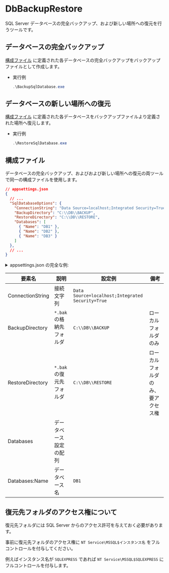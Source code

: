 # DbBackupRestore

SQL Server データベースの完全バックアップ、および新しい場所への復元を行うツールです。

## データベースの完全バックアップ

[構成ファイル](#構成ファイル) に定義された各データベースの完全バックアップをバックアップファイルとして作成します。

* 実行例
    ```ps1
    .\BackupSqlDatabase.exe
    ```

## データベースの新しい場所への復元

[構成ファイル](#構成ファイル) に定義された各データベースをバックアップファイルより定義された場所へ復元します。

* 実行例
    ```ps1
    .\RestoreSqlDatabase.exe
    ```

## 構成ファイル

データベースの完全バックアップ、およびおよび新しい場所への復元の両ツールで同一の構成ファイルを使用します。

```json
// appsettings.json
{
  // ...
  "SqlDatabaseOptions": {
    "ConnectionString": "Data Source=localhost;Integrated Security=True",
    "BackupDirectory": "C:\\DB\\BACKUP",
    "RestoreDirectory": "C:\\DB\\RESTORE",
    "Databases": [
      { "Name": "DB1" },
      { "Name": "DB2" },
      { "Name": "DB3" }
    ]
  },
  // ...
}
```

<details>
<summary>appsettings.json の完全な例:</summary>
<div>

```json
{
  "SqlDatabaseOptions": {
    "ConnectionString": "Data Source=localhost;Integrated Security=True",
    "BackupDirectory": "C:\\DB\\BACKUP",
    "RestoreDirectory": "C:\\DB\\RESTORE",
    "Databases": [
      { "Name": "DB1" },
      { "Name": "DB2" },
      { "Name": "DB3" }
    ]
  },
  "Logging": {
    "LogLevel": {
      "Default": "Information",
      "Microsoft": "Warning",
      "Microsoft.Hosting.Lifetime": "Information"
    }
  }
}
```

</div>
</details>

|要素名|説明|設定例|備考|
|--|--|--|--|
|ConnectionString|接続文字列|`Data Source=localhost;Integrated Security=True`||
|BackupDirectory|`*.bak` の格納先フォルダ|`C:\\DB\\BACKUP`|ローカルフォルダのみ|
|RestoreDirectory|`*.bak` の復元先フォルダ|`C:\\DB\\RESTORE`|ローカルフォルダのみ、要アクセス権|
|Databases|データベース設定の配列||
|Databases:Name|データベース名|`DB1`|


## 復元先フォルダのアクセス権について
復元先フォルダには SQL Server からのアクセス許可を与えておく必要があります。

事前に復元先フォルダのアクセス権に `NT Service\MSSQL$インスタンス名` をフルコントロールを付与してください。

例えばインスタンス名が `SQLEXPRESS` であれば `NT Service\MSSQL$SQLEXPRESS` にフルコントロールを付与します。

